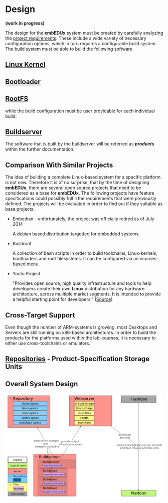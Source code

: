 # Design
**(work in progress)**

The design for the **embEDUx** system must be created by carefully analyzing the
[project requirements](requirements.md). These include a wide variety of
necessary configuration options, which in turn requires a configurable build
system. The build system must be able to build the following software

## [Linux Kernel](design/linux.md)
## [Bootloader](design/bootloader.md)
## [RootFS](design/rootfs.md)

while the build configuration must be user providable for each individual build.

## [Buildserver](design/buildserver)
The software that is built by the buildserver will be
referred as ***products*** within the further documentation.

## Comparison With Similar Projects
The idea of building a complete Linux-based system for a specific platform is
not new. Therefore it is of no surprise, that by the time of designing
**embEDUx**, there are several open source projects that need to be considered
as a base for **embEDUx**. The following projects have feature specifications
could possibly fulfill the requirements that were previously defined. The
projects will be evaluated in order to find out if they suitable as base
projects.

* Embedian - unfortunately, the project was officially retired as of July 2014 

    A debian based distribution targetted for embedded systems

* Buildroot

    A collection of bash scripts in order to build toolchains, Linux-kernels,
    bootloaders and root filesystems. It can be configured via an ncurses-based
    menu.

* Yocto Project

    "Provides open source, high quality infrastructure and tools to help
    developers create their own **Linux** distribution for any hardware
    architecture, across muiltiple market segments. It is intended to provide a
    helpful starting point for developers."
    ([Source](https://wiki.yoctoproject.org/wiki/FAQ#What_is_the_Yocto_Project.3F))
    

## Cross-Target Support
Even though the number of ARM-systems is growing, most Desktops and Servers are
still running on x86-based architectures. In order to build the products for the
platforms used within the lab-courses, it is necessary to either use
cross-toolchains or emulators. 

## [Repositories](design/repositories.md) - Product-Specification Storage Units



## Overall System Design
[![](background/design/img/design.png)](background/design/img/design.png)
